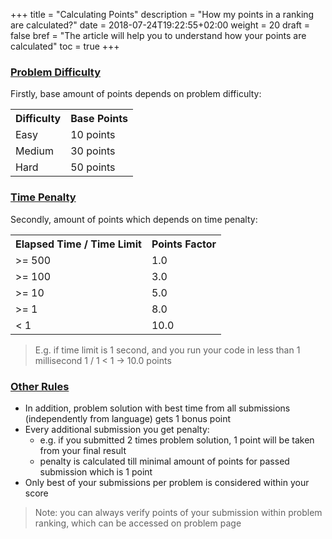 +++
title = "Calculating Points"
description = "How my points in a ranking are calculated?"
date = 2018-07-24T19:22:55+02:00
weight = 20
draft = false
bref = "The article will help you to understand how your points are calculated"
toc = true
+++

<h3 class="section-head" id="h-problem-difficulty"><a href="#h-problem-difficulty">Problem Difficulty</a></h3>

Firstly, base amount of points depends on problem difficulty:

<table class="bordered striped">
    <tr>
        <th>Difficulty</th>
        <th>Base Points</th>
    </tr>
    <tr>
        <td>Easy</td>
        <td>10 points</td>
    </tr>
    <tr>
        <td>Medium</td>
        <td>30 points</td>
    </tr>
    <tr>
        <td>Hard</td>
        <td>50 points</td>
    </tr>
</table>
  
<h3 class="section-head" id="h-time-penalty"><a href="#h-time-penalty">Time Penalty</a></h3>

Secondly, amount of points which depends on time penalty:

<table class="bordered striped">
    <tr>
        <th>Elapsed Time / Time Limit</th>
        <th>Points Factor</th>
    </tr>
    <tr>
        <td>&gt;= 500</td>
        <td>1.0</td>
    </tr>
    <tr>
        <td>&gt;= 100</td>
        <td>3.0</td>
    </tr>
    <tr>
        <td>&gt;= 10</td>
        <td>5.0</td>
    </tr>
    <tr>
        <td>&gt;= 1</td>
        <td>8.0</td>
    </tr>
    <tr>
        <td>&lt; 1</td>
        <td>10.0</td>
    </tr>
</table>
  
> E.g. if time limit is 1 second, and you run your code in less than 1 millisecond 1 / 1 < 1 -> 10.0 points
  
<h3 class="section-head" id="h-other-rules"><a href="#h-other-rules">Other Rules</a></h3>

* In addition, problem solution with best time from all submissions (independently from language) gets 1 bonus point
* Every additional submission you get penalty:
  * e.g. if you submitted 2 times problem solution, 1 point will be taken from your final result
  * penalty is calculated till minimal amount of points for passed submission which is 1 point
* Only best of your submissions per problem is considered within your score

> Note: you can always verify points of your submission within problem ranking, which can be accessed on problem page